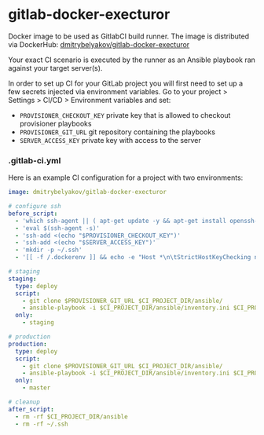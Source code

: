 # gitlab-docker-execturor

Docker image to be used as GitlabCI build runner. The image is distributed via DockerHub: [dmitrybelyakov/gitlab-docker-execturor](https://cloud.docker.com/u/dmitrybelyakov/repository/docker/dmitrybelyakov/gitlab-docker-execturor)

Your exact CI scenario is executed by the runner as an Ansible playbook ran against your target server(s).

In order to set up CI for your GitLab project you will first need to set up a few secrets injected via environment variables. Go to your project > Settings > CI/CD > Environment variables and set:

  * `PROVISIONER_CHECKOUT_KEY` private key that is allowed to checkout provisioner playbooks
  * `PROVISIONER_GIT_URL` git repository containing the playbooks
  * `SERVER_ACCESS_KEY` private key with access to the server

### .gitlab-ci.yml

Here is an example CI configuration for a project with two environments:

```yaml
image: dmitrybelyakov/gitlab-docker-execturor

# configure ssh
before_script:
  - 'which ssh-agent || ( apt-get update -y && apt-get install openssh-client -y )'
  - 'eval $(ssh-agent -s)'
  - 'ssh-add <(echo "$PROVISIONER_CHECKOUT_KEY")'
  - 'ssh-add <(echo "$SERVER_ACCESS_KEY")'
  - 'mkdir -p ~/.ssh'
  - '[[ -f /.dockerenv ]] && echo -e "Host *\n\tStrictHostKeyChecking no\n\n" > ~/.ssh/config'

# staging
staging:
  type: deploy
  script:
    - git clone $PROVISIONER_GIT_URL $CI_PROJECT_DIR/ansible/
    - ansible-playbook -i $CI_PROJECT_DIR/ansible/inventory.ini $CI_PROJECT_DIR/ansible/staging.yml
  only:
    - staging

# production
production:
  type: deploy
  script:
    - git clone $PROVISIONER_GIT_URL $CI_PROJECT_DIR/ansible/
    - ansible-playbook -i $CI_PROJECT_DIR/ansible/inventory.ini $CI_PROJECT_DIR/ansible/production.yml
  only:
    - master

# cleanup
after_script:
  - rm -rf $CI_PROJECT_DIR/ansible
  - rm -rf ~/.ssh



```

 
